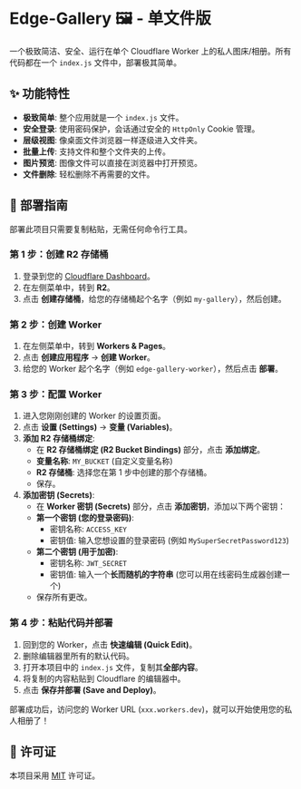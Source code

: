 # Edge-Gallery 🖼️ - 单文件版

一个极致简洁、安全、运行在单个 Cloudflare Worker 上的私人图床/相册。所有代码都在一个 `index.js` 文件中，部署极其简单。

## ✨ 功能特性

-   **极致简单**: 整个应用就是一个 `index.js` 文件。
-   **安全登录**: 使用密码保护，会话通过安全的 `HttpOnly` Cookie 管理。
-   **层级视图**: 像桌面文件浏览器一样逐级进入文件夹。
-   **批量上传**: 支持文件和整个文件夹的上传。
-   **图片预览**: 图像文件可以直接在浏览器中打开预览。
-   **文件删除**: 轻松删除不再需要的文件。

## 🚀 部署指南

部署此项目只需要复制粘贴，无需任何命令行工具。

### 第 1 步：创建 R2 存储桶

1.  登录到您的 [Cloudflare Dashboard](https://dash.cloudflare.com/)。
2.  在左侧菜单中，转到 **R2**。
3.  点击 **创建存储桶**，给您的存储桶起个名字（例如 `my-gallery`），然后创建。

### 第 2 步：创建 Worker

1.  在左侧菜单中，转到 **Workers & Pages**。
2.  点击 **创建应用程序** -> **创建 Worker**。
3.  给您的 Worker 起个名字（例如 `edge-gallery-worker`），然后点击 **部署**。

### 第 3 步：配置 Worker

1.  进入您刚刚创建的 Worker 的设置页面。
2.  点击 **设置 (Settings)** -> **变量 (Variables)**。
3.  **添加 R2 存储桶绑定**:
    *   在 **R2 存储桶绑定 (R2 Bucket Bindings)** 部分，点击 **添加绑定**。
    *   **变量名称**: `MY_BUCKET` (自定义变量名称)
    *   **R2 存储桶**: 选择您在第 1 步中创建的那个存储桶。
    *   保存。
4.  **添加密钥 (Secrets)**:
    *   在 **Worker 密钥 (Secrets)** 部分，点击 **添加密钥**，添加以下两个密钥：
    *   **第一个密钥 (您的登录密码)**:
        *   密钥名称: `ACCESS_KEY`
        *   密钥值: 输入您想设置的登录密码 (例如 `MySuperSecretPassword123`)
    *   **第二个密钥 (用于加密)**:
        *   密钥名称: `JWT_SECRET`
        *   密钥值: 输入一个**长而随机的字符串** (您可以用在线密码生成器创建一个)
    *   保存所有更改。

### 第 4 步：粘贴代码并部署

1.  回到您的 Worker，点击 **快速编辑 (Quick Edit)**。
2.  删除编辑器里所有的默认代码。
3.  打开本项目中的 `index.js` 文件，复制其**全部内容**。
4.  将复制的内容粘贴到 Cloudflare 的编辑器中。
5.  点击 **保存并部署 (Save and Deploy)**。

部署成功后，访问您的 Worker URL (`xxx.workers.dev`)，就可以开始使用您的私人相册了！

## 📄 许可证

本项目采用 [MIT](LICENSE) 许可证。
